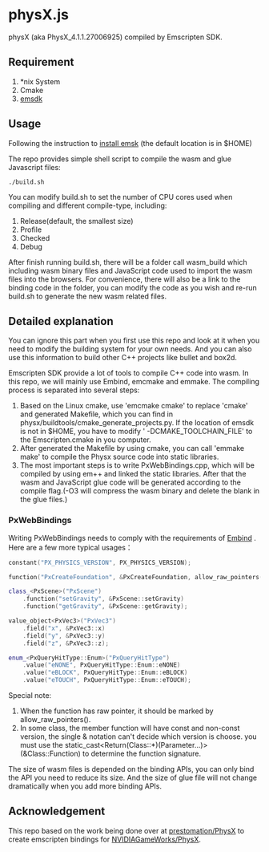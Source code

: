 # physX.js

physX (aka PhysX_4.1.1.27006925) compiled by Emscripten SDK.

## Requirement

1. *nix System
2. Cmake
3. [emsdk](https://emscripten.org)

## Usage

Following the instruction to [install emsk](https://emscripten.org/docs/getting_started/downloads.html) (the default
location is in $HOME)

The repo provides simple shell script to compile the wasm and glue Javascript files:

```shell
./build.sh
```

You can modify build.sh to set the number of CPU cores used when compiling and different compile-type, including:

1. Release(default, the smallest size)
2. Profile
3. Checked
4. Debug

After finish running build.sh, there will be a folder call wasm_build which including wasm binary files and JavaScript
code used to import the wasm files into the browsers. For convenience, there will also be a link to the binding code in
the folder, you can modify the code as you wish and re-run build.sh to generate the new wasm related files.

## Detailed explanation

You can ignore this part when you first use this repo and look at it when you need to modify the building system for
your own needs. And you can also use this information to build other C++ projects like bullet and box2d.

Emscripten SDK provide a lot of tools to compile C++ code into wasm. In this repo, we will mainly use Embind, emcmake
and emmake. The compiling process is separated into several steps:

1. Based on the Linux cmake, use  'emcmake cmake' to replace 'cmake' and generated Makefile, which you can find in
   physx/buildtools/cmake_generate_projects.py. If the location of emsdk is not in $HOME, you have to modify '
   -DCMAKE_TOOLCHAIN_FILE' to the Emscripten.cmake in you computer.
2. After generated the Makefile by using cmake, you can call 'emmake make' to compile the Physx source code into static
   libraries.
3. The most important steps is to write PxWebBindings.cpp, which will be compiled by using em++ and linked the static
   libraries. After that the wasm and JavaScript glue code will be generated according to the compile flag.(-O3 will
   compress the wasm binary and delete the blank in the glue files.)

### PxWebBindings

Writing PxWebBindings needs to comply with the requirements
of [Embind](https://emscripten.org/docs/porting/connecting_cpp_and_javascript/embind.html) . Here are a few more typical
usages：

```c++
constant("PX_PHYSICS_VERSION", PX_PHYSICS_VERSION);

function("PxCreateFoundation", &PxCreateFoundation, allow_raw_pointers());

class_<PxScene>("PxScene")
    .function("setGravity", &PxScene::setGravity)
    .function("getGravity", &PxScene::getGravity);

value_object<PxVec3>("PxVec3")
    .field("x", &PxVec3::x)
    .field("y", &PxVec3::y)
    .field("z", &PxVec3::z);

enum_<PxQueryHitType::Enum>("PxQueryHitType")
    .value("eNONE", PxQueryHitType::Enum::eNONE)
    .value("eBLOCK", PxQueryHitType::Enum::eBLOCK)
    .value("eTOUCH", PxQueryHitType::Enum::eTOUCH);
```

Special note:

1. When the function has raw pointer, it should be marked by allow_raw_pointers().
2. In some class, the member function will have const and non-const version, the single & notation can't decide which
   version is choose. you must use the static_cast<Return(Class::*)(Parameter...)>(&Class::Function) to determine the
   function signature.

The size of wasm files is depended on the binding APIs, you can only bind the API you need to reduce its size. And the
size of glue file will not change dramatically when you add more binding APIs.

## Acknowledgement

This repo based on the work being done over at [prestomation/PhysX](https://github.com/prestomation/PhysX) to create
emscripten bindings for [NVIDIAGameWorks/PhysX](https://github.com/NVIDIAGameWorks/PhysX).  





